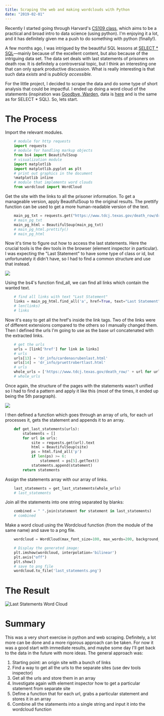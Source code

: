 ```yaml
---
title: Scraping the web and making wordclouds with Python
date: "2019-02-01"
---
```

Recently I started going through Harvard's [CS109 class](http://cs109.github.io/2015/), which aims to be a practical and broad intro to data science (using python). I'm enjoying it a lot, and it has definitely given me a push to do something with python (finally!).

A few months ago, I was intrigued by the beautiful SQL lessons at [SELECT \* SQL](https://selectstarsql.com)—mainly because of the excellent content, but also because of the intriguing data set. The data set deals with last statements of prisoners on death row. It is definitely a controversial topic, but I think an interesting one that can only spark productive discussion. What is really interesting is that such data _exists_ and is _publicly accessible._

For the little project, I decided to scrape the data and do some type of short analysis that could be impactful. I ended up doing a word cloud of the statements (inspiration was [Goodbye, Warden](http://www.goodbyewarden.com/), data is [here](https://www.tdcj.texas.gov/death_row/dr_executed_offenders.html) and is the same as for SELECT \* SQL). So, lets start.

# The Process

Import the relevant modules.

```python
	# module for http requests
	import requests
	# module for handling markup objects
	from bs4 import BeautifulSoup
	# visualization module
	import matplotlib
	import matplotlib.pyplot as plt
	# print out graphics in the document
	%matplotlib inline
	# module that implements word clouds
	from wordcloud import WordCloud
```

Get the site with the links to all the prisoner information. To get a manageable version, apply BeautifulSoup to the original results. The prettify function can be used to get a more human-readable version of the text.

```python
	main_pg_txt = requests.get("https://www.tdcj.texas.gov/death_row/dr_executed_offenders.html").text
	# main_pg_txt
	main_pg_html = BeautifulSoup(main_pg_txt)
	# main_pg_html.prettify()
	# main_pg_html
```

Now it's time to figure out how to access the last statements. Here the crucial tools is the dev tools in the browser (element inspector in particular). I was expecting the "Last Statement" to have some type of class or id, but unfortunately it didn't have, so I had to find a common structure and use that instead.

![](/Screenshot2019-02-01at21-d6c00a7a-fa05-474c-89d6-56a21e509766.49.24.png)

Using the bs4's function find_all, we can find all links which contain the wanted text.

```python
	# find all links with text "Last Statement"
	links = main_pg_html.find_all('a', href=True, text="Last Statement")
	# len(links)
	# links
```

Now it's easy to get all the href's inside the link tags. Two of the links were of different extensions compared to the others so I manually changed them. Then I defined the urls I'm going to use as the base url concatenated with the extracted links.

```python
	# get the urls
	urls = [link['href'] for link in links]
	# urls
	urls[13] = 'dr_info/cardenasrubenlast.html'
	urls[14] = 'dr_info/pruettrobertlast.html'
	# urls
	whole_urls = ['https://www.tdcj.texas.gov/death_row/' + url for url in urls]
	# whole_urls
```

Once again, the structure of the pages with the statements wasn't unified so I had to find a pattern and apply it like this (most of the times, it ended up being the 5th paragraph).

![](/Screenshot2019-02-01at22-39dccc7f-f8f4-4a61-a959-9d85a38a3d02.19.58.png)

I then defined a function which goes through an array of urls, for each url processes it, gets the statement and appends it to an array.

```python
	def get_last_statements(urls):
		statements = []
		for url in urls:
			site = requests.get(url).text
			html = BeautifulSoup(site)
			ps = html.find_all('p')
			if len(ps) >= 6:
				statement = ps[5].getText()
			statements.append(statement)
		return statements
```

Assign the statements array with our array of links.

```python
	last_statements = get_last_statements(whole_urls)
	# last_statements
```

Join all the statements into one string separated by blanks:

```python
	combined = " ".join(statement for statement in last_statements)
	# combined
```

Make a word cloud using the Wordcloud function (from the module of the same name) and save to a png file.

```python
	wordcloud = WordCloud(max_font_size=100, max_words=200, background_color="white").generate(combined)

	# Display the generated image:
	plt.imshow(wordcloud, interpolation='bilinear')
	plt.axis("off")
	plt.show()
	# save to png file
	wordcloud.to_file('last_statements.png')
```

# The Result

![Last Statements Word Cloud](/last_statements-fefe8fdd-9376-4547-af05-534c1fbf37b7.png)

# Summary

This was a very short exercise in python and web scraping. Definitely, a lot more can be done and a more rigorous approach can be taken. For now it was a good start with immediate results, and maybe some day I'll get back to the data in the future with more ideas. The general approach was:

1. Starting point: an origin site with a bunch of links
2. Find a way to get all the urls to the separate sites (use dev tools inspector)
3. Get all the urls and store them in an array
4. Investigate again with element inspector how to get a particular statement from separate site
5. Define a function that for each url, grabs a particular statement and stores it in an array
6. Combine all the statements into a single string and input it into the wordcloud function
